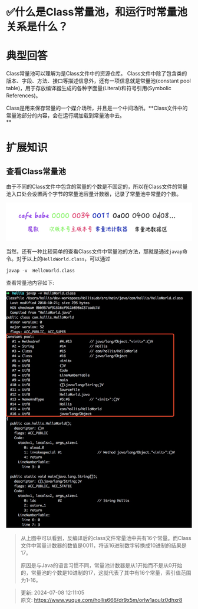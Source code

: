 # ✅什么是Class常量池，和运行时常量池关系是什么？

# 典型回答


Class常量池可以理解为是Class文件中的资源仓库。 Class文件中除了包含类的版本、字段、方法、接口等描述信息外，还有一项信息就是常量池(constant pool table)，用于存放编译器生成的各种字面量(Literal)和符号引用(Symbolic References)。



Class是用来保存常量的一个媒介场所，并且是一个中间场所。**Class文件中的常量池部分的内容，会在运行期加载到常量池中去。  
**

# 扩展知识


## 查看Class常量池


由于不同的Class文件中包含的常量的个数是不固定的，所以在Class文件的常量池入口处会设置两个字节的常量池容量计数器，记录了常量池中常量的个数。



![1696936241650-d0243715-ff77-4920-b9b1-d1148365b16c.png](./img/LhPnBTmRWSmA3_nh/1696936241650-d0243715-ff77-4920-b9b1-d1148365b16c-940417.png)



当然，还有一种比较简单的查看Class文件中常量池的方法，那就是通过`javap`命令。对于以上的`HelloWorld.class`，可以通过  


```c
javap -v  HelloWorld.class
```



<font style="color:rgb(51, 51, 51);">查看常量池内容如下:</font>

<font style="color:rgb(51, 51, 51);"></font>

![1696936273095-37316678-260d-4684-98a7-09f4ce95d3d0.png](./img/LhPnBTmRWSmA3_nh/1696936273095-37316678-260d-4684-98a7-09f4ce95d3d0-609870.png)





> 从上图中可以看到，反编译后的class文件常量池中共有16个常量。而Class文件中常量计数器的数值是0011，将该16进制数字转换成10进制的结果是17。
>
> 
>
> 原因是与Java的语言习惯不同，常量池计数器是从1开始而不是从0开始的，常量池的个数是10进制的17，这就代表了其中有16个常量，索引值范围为1-16。
>







> 更新: 2024-07-08 12:11:05  
> 原文: <https://www.yuque.com/hollis666/dr9x5m/orlw1aoulz0dhxr8>